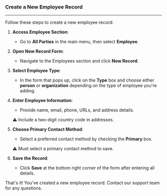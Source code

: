 ### Create a New Employee Record
________________________________
Follow these steps to create a new employee record:

1. **Access Employee Section**:
    
    - Go to **All Parties** in the main menu, then select **Employee**.
2. **Open New Record Form**:
    
    - Navigate to the Employees section and click **New Record**.
3. **Select Employee Type**:
    
    - In the form that pops up, click on the **Type** box and choose either **person** or **organization** depending on the type of employee you're adding.
4. **Enter Employee Information**:
    
    - Provide name, email, phone, URLs, and address details.
    
    ⚠️ Include a two-digit country code in addresses.
    
5. **Choose Primary Contact Method**:
    
    - Select a preferred contact method by checking the **Primary** box.
    
    ⚠️ Must select a primary contact method to save.
6. **Save the Record**:
    
    - Click **Save** at the bottom right corner of the form after entering all details.

That's it! You've created a new employee record. Contact our support team for any questions.
